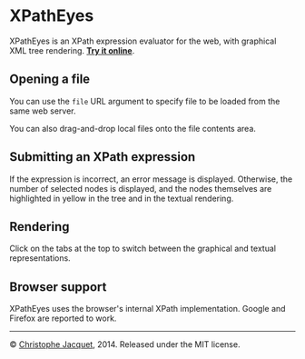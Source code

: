 XPathEyes
=========

XPathEyes is an XPath expression evaluator for the web, with graphical XML tree rendering.
**[Try it online](https://cdn.rawgit.com/ChristopheJacquet/XPathEyes/master/XPathEyes.html?file=examples/animals.xml#tab-tree)**.

## Opening a file

You can use the `file` URL argument to specify file to be loaded from the same web server.

You can also drag-and-drop local files onto the file contents area.


## Submitting an XPath expression

If the expression is incorrect, an error message is displayed. Otherwise, the number of selected nodes is displayed, and the nodes themselves are highlighted in yellow in the tree and in the textual rendering.


## Rendering

Click on the tabs at the top to switch between the graphical and textual representations.


## Browser support

XPathEyes uses the browser's internal XPath implementation. Google and Firefox are reported to work.

--------

© [Christophe Jacquet](http://www.jacquet80.eu/), 2014. Released under the MIT license.